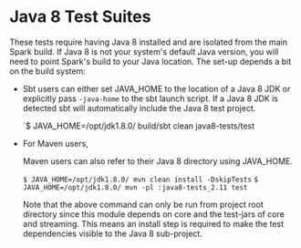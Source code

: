 # Java 8 Test Suites

These tests require having Java 8 installed and are isolated from the main Spark build.
If Java 8 is not your system's default Java version, you will need to point Spark's build
to your Java location. The set-up depends a bit on the build system:

* Sbt users can either set JAVA_HOME to the location of a Java 8 JDK or explicitly pass
  `-java-home` to the sbt launch script. If a Java 8 JDK is detected sbt will automatically
  include the Java 8 test project.

  `$ JAVA_HOME=/opt/jdk1.8.0/ build/sbt clean java8-tests/test

* For Maven users,

  Maven users can also refer to their Java 8 directory using JAVA_HOME.

  `$ JAVA_HOME=/opt/jdk1.8.0/ mvn clean install -DskipTests`
  `$ JAVA_HOME=/opt/jdk1.8.0/ mvn -pl :java8-tests_2.11 test`

  Note that the above command can only be run from project root directory since this module
  depends on core and the test-jars of core and streaming. This means an install step is
  required to make the test dependencies visible to the Java 8 sub-project.
